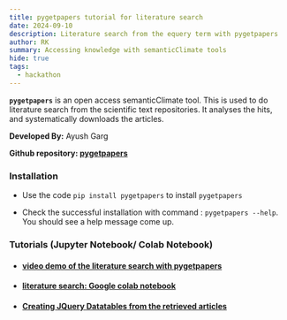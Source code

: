 ```yaml
---
title: pygetpapers tutorial for literature search 
date: 2024-09-10
description: Literature search from the equery term with pygetpapers 
author: RK 
summary: Accessing knowledge with semanticClimate tools
hide: true
tags:
  - hackathon
---
```


**`pygetpapers`** is an open access semanticClimate tool. This is used to do literature search from the scientific text repositories. It analyses the hits, and systematically downloads the articles.

**Developed By:** Ayush Garg

**Github repository: [pygetpapers](https://github.com/petermr/pygetpapers)**

### **Installation**  

- Use the code `pip install pygetpapers` to install `pygetpapers`

- Check the successful installation with command : `pygetpapers --help`. You should see a help message come up.

### **Tutorials (Jupyter Notebook/ Colab Notebook)** 

- #### [video demo of the literature search with pygetpapers](https://youtu.be/cOW_NTeqErk)

- #### [literature search: Google colab notebook](https://colab.research.google.com/drive/1-vM3BKV7NjvFXAdLGuqyNMh4VhPq6uMa?usp=sharing)

- #### [Creating JQuery Datatables from the retrieved articles](https://colab.research.google.com/drive/1RumRjh0EnKcLDmXhtYvxqMKi39BX_sB1#scrollTo=6KLi8nSQhfIx)
